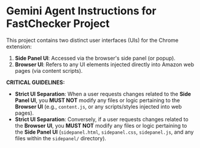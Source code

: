 # Gemini Agent Instructions for FastChecker Project

This project contains two distinct user interfaces (UIs) for the Chrome extension:

1.  **Side Panel UI**: Accessed via the browser's side panel (or popup).
2.  **Browser UI**: Refers to any UI elements injected directly into Amazon web pages (via content scripts).

**CRITICAL GUIDELINES:**

*   **Strict UI Separation**: When a user requests changes related to the **Side Panel UI**, you **MUST NOT** modify any files or logic pertaining to the **Browser UI** (e.g., `content.js`, or any scripts/styles injected into web pages).
*   **Strict UI Separation**: Conversely, if a user requests changes related to the **Browser UI**, you **MUST NOT** modify any files or logic pertaining to the **Side Panel UI** (`sidepanel.html`, `sidepanel.css`, `sidepanel.js`, and any files within the `sidepanel/` directory).




